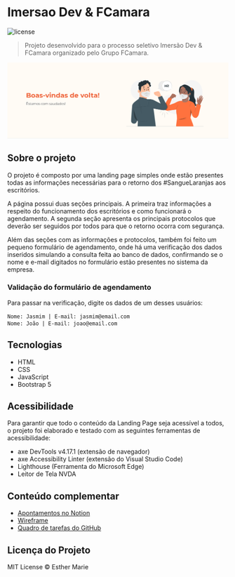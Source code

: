 # Imersao Dev & FCamara

<img alt="license" src="https://img.shields.io/github/license/EstherMarie/ImersaoDev_e_FCamara">

> Projeto desenvolvido para o processo seletivo Imersão Dev & FCamara organizado pelo Grupo FCamara.

<img alt="banner" src="./img/Banner.png">

## Sobre o projeto

O projeto é composto por uma landing page simples onde estão presentes todas as informações necessárias para o retorno dos #SangueLaranjas aos escritórios.

A página possui duas seções principais. A primeira traz informações a respeito do funcionamento dos escritórios e como funcionará o agendamento. A segunda seção apresenta os principais protocolos que deverão ser seguidos por todos para que o retorno ocorra com segurança.

Além das seções com as informações e protocolos, também foi feito um pequeno formulário de agendamento, onde há uma verificação dos dados inseridos simulando a consulta feita ao banco de dados, confirmando se o nome e e-mail digitados no formulário estão presentes no sistema da empresa.

### Validação do formulário de agendamento

Para passar na verificação, digite os dados de um desses usuários:

```
Nome: Jasmim | E-mail: jasmim@email.com
Nome: João | E-mail: joao@email.com
```

## Tecnologias

- HTML
- CSS
- JavaScript
- Bootstrap 5

## Acessibilidade

Para garantir que todo o conteúdo da Landing Page seja acessível a todos, o projeto foi elaborado e testado com as seguintes ferramentas de acessibilidade:

- axe DevTools v4.17.1 (extensão de navegador)
- axe Accessibility Linter (extensão do Visual Studio Code)
- Lighthouse (Ferramenta do Microsoft Edge)
- Leitor de Tela NVDA

## Conteúdo complementar

- <a href="https://esthermarie.notion.site/Apontamentos-Imers-o-Dev-FCamara-2d3379b858484eafa8b25625ded20ee5">Apontamentos no Notion</a>
- <a href="https://miro.com/app/board/o9J_ltRVNEA=/" target="_blank">Wireframe</a>
- <a href="https://github.com/EstherMarie/Projeto_FCamara/projects/1" target="_blank">Quadro de tarefas do GitHub</a>

## Licença do Projeto

MIT License © Esther Marie
